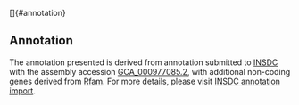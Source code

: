 []{#annotation}

Annotation
----------

The annotation presented is derived from annotation submitted to
[INSDC](http://www.insdc.org) with the assembly accession
[GCA\_000977085.2](http://www.ebi.ac.uk/ena/data/view/GCA_000977085.2),
with additional non-coding genes derived from
[Rfam](http://rfam.xfam.org/). For more details, please visit [INSDC
annotation
import](http://ensemblgenomes.org/info/data/insdc_annotation).
